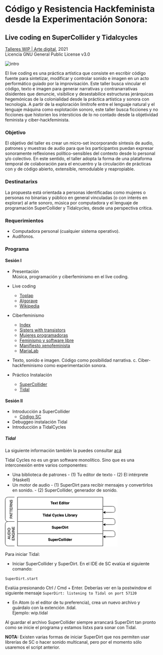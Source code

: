 # Código y Resistencia Hackfeminista desde la Experimentación Sonora:  
## Live coding en SuperCollider y Tidalcycles
[Talleres WIP | Arte digital](https://wipartedigital.com/2021/06/21/codigo-y-resistencia-hackfeminista-desde-la-experimentacion-sonora/), 2021   
Licencia GNU General Public License v3.0  
  
  
![intro](https://media.giphy.com/media/3ohs7XjrVT0zuGynS0/giphy.gif)  


El live coding es una práctica artística que consiste en escribir código fuente para sintetizar, modificar y controlar sonido e imagen en un acto performático guiado por la improvisación.
Este taller busca vincular el código, texto e imagen para generar narrativas y contranarrativas disidentes que denuncie, visibilice y desestabilice estructuras jerárquicas hegemónicas de la colonialidad desde la práctica artística y sonora con tecnología. A partir de la exploración limítrofe entre el lenguaje natural y el lenguaje máquina como explotación sonoro, este taller busca ficciones y no ficciones que historien los intersticios de lo no contado desde la objetividad feminista y ciber-hackfeminista.

### Objetivo

El objetivo del taller es crear un micro-set incorporando síntesis de audio, patrones y muestras de audio para que lxs participantxs puedan expresar sonoramente reflexiones político-sensibles del contexto desde lo personal y/o colectivo. En este sentido, el taller adopta la forma de una plataforma temporal de colaboración para el encuentro y la circulación de prácticas con y de código abierto, extensible, remodulable y reapropiable.

### Destinatarixs

La propuesta está orientada a personas identificadas como mujeres o personas no binarias y público en general vinculadas (o con interés en explorar) al arte sonoro, música por computadora y el lenguaje de programación SuperCollider y Tidalcycles, desde una perspectiva crítica. 

### Requerimientos 

- Computadora personal (cualquier sistema operativo). 
- Audífonos. 

### Programa 

#### Sesión I

- Presentación  
Música, programación y ciberfeminismo en el live coding. 
- Live coding 
	- [Toplap](https://toplap.org/about/)
	- [Algorave](https://algorave.com/)
	- [Wikipedia](https://es.wikipedia.org/wiki/Live_coding)
- Ciberfeminismo
	- [Index](https://cyberfeminismindex.com/)
	- [Sisters with transistors](https://sisterswithtransistors.com/ALL)
	- [Mujeres programadoras](https://www.fullstackacademy.com/blog/remarkable-women-programmers)
	- [Feminismo y software libre](https://www.mujeresenred.net/software_libre/indexsl.html)
	- [Manifiesto xenofeminista](https://laboriacuboniks.net/manifesto/xenofeminism-a-politics-for-alienation/)
	- [MariaLab](https://www.marialab.org/)
	
- Texto, sonido e imagen. Código como posibilidad narrativa.
c. Ciber-hackfeminismo como experimentación sonora.
- Práctico
Instalación
	- [SuperCollider](https://supercollider.github.io/download) 
	- [Tidal](https://tidalcycles.org/docs/getting-started/linux_install)


#### Sesión II

- Introducción a SuperCollider
	- [Código SC](https://github.com/MarianneTeixido/hackcode-wip/blob/main/sesion-2.scd)
- Debuggeo instalación Tidal
- Introducción a TidalCycles 
	
##### Tidal 
	
La siguiente información también la puedes consultar [acá](https://tidalcycles.org/docs/getting-started/tidal_start/)

Tidal Cycles no es un gran software monolítico. Sino que es una interconexión entre varios componentes:  
- Una biblioteca de patrones
         - (1) Tu editor de texto
         - (2) El intérprete (Haskell)
- Un motor de audio
        - (1) SuperDirt para recibir mensajes y convertirlos en sonido.
        - (2) SuperCollider, generador de sonido. 

![tidal](https://github.com/MarianneTeixido/hackcode-wip/blob/main/img/tidal.png)  

Para iniciar Tidal:  
- Iniciar SuperCollider y SuperDirt. En el IDE de SC evalúa el siguiente comando:  
     
`SuperDirt.start`  


Evalúa presionando Ctrl / Cmd + Enter. Deberías ver en la postwindow el siguiente mensaje
`SuperDirt: listening to Tidal on port 57120`

- En Atom (o el editor de tu preferencia), crea un nuevo archivo y guárdalo con la extención .tidal.   
Ejemplo: wip.tidal

Al guardar el archivo SuperCollider siempre arrancará SuperDirt tan pronto como se inicie el programa y estamos listxs para sonar con Tidal. 

**NOTA:** Existen varias formas de iniciar SuperDirt que nos permiten usar librerías de SC o hacer sonido multicanal, pero por el momento sólo usaremos el script anterior. 








